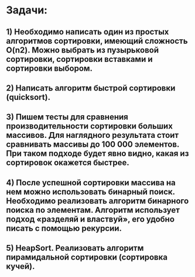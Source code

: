 # Задачи:

## 1) Необходимо написать один из простых алгоритмов сортировки, имеющий сложность O(n2). Можно выбрать из пузырьковой сортировки, сортировки вставками и сортировки выбором. 

## 2) Написать алгоритм быстрой сортировки (quicksort). 

## 3) Пишем тесты для сравнения производительности сортировки больших массивов. Для наглядного результата стоит сравнивать массивы до 100 000 элементов. При таком подходе будет явно видно, какая из сортировок окажется быстрее.

## 4) После успешной сортировки массива на нем можно использовать бинарный поиск. Необходимо реализовать алгоритм бинарного поиска по элементам. Алгоритм использует подход «разделяй и властвуй», его удобно писать с помощью рекурсии.

## 5) HeapSort. Реализовать алгоритм пирамидальной сортировки (сортировка кучей).
